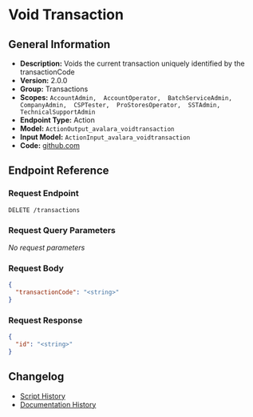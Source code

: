 <!-- BEGIN GENERATED CONTENT -->
# Void Transaction

## General Information

- **Description:** Voids the current transaction uniquely identified by the transactionCode
- **Version:** 2.0.0
- **Group:** Transactions
- **Scopes:** `AccountAdmin,  AccountOperator,  BatchServiceAdmin,  CompanyAdmin,  CSPTester,  ProStoresOperator,  SSTAdmin,  TechnicalSupportAdmin`
- **Endpoint Type:** Action
- **Model:** `ActionOutput_avalara_voidtransaction`
- **Input Model:** `ActionInput_avalara_voidtransaction`
- **Code:** [github.com](https://github.com/NangoHQ/integration-templates/tree/main/integrations/avalara/actions/void-transaction.ts)


## Endpoint Reference

### Request Endpoint

`DELETE /transactions`

### Request Query Parameters

_No request parameters_

### Request Body

```json
{
  "transactionCode": "<string>"
}
```

### Request Response

```json
{
  "id": "<string>"
}
```

## Changelog

- [Script History](https://github.com/NangoHQ/integration-templates/commits/main/integrations/avalara/actions/void-transaction.ts)
- [Documentation History](https://github.com/NangoHQ/integration-templates/commits/main/integrations/avalara/actions/void-transaction.md)

<!-- END  GENERATED CONTENT -->

